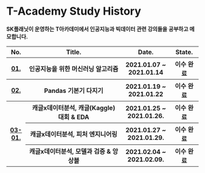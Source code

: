 # T-Academy Study History



**SK플래닛이 운영하는 T아카데미에서 인공지능과 빅데이터 관련 강의들을 공부하고 메모합니다.**



<table>
    <thead>
        <th width="10%">No.</th>
        <th width="50%">Title.</th>
        <th width="25%">Date.</th>
        <th width="15%">State.</th>
    </thead>
    <tbody>
        <tr>
            <th><a href="https://github.com/HandeulLy/TAcademy/tree/master/01_%EC%9D%B8%EA%B3%B5%EC%A7%80%EB%8A%A5%EC%9D%84%EC%9C%84%ED%95%9C%EB%A8%B8%EC%8B%A0%EB%9F%AC%EB%8B%9D%EC%95%8C%EA%B3%A0%EB%A6%AC%EC%A6%98">01.</a></th>
            <th>인공지능을 위한 머신러닝 알고리즘</th>
            <th>2021.01.07 ~ 2021.01.14</th>
            <th>이수 완료</th>
        </tr>
        <tr>
            <th><a href="https://github.com/HandeulLy/TAcademy/tree/master/02_Pandas%EA%B8%B0%EB%B3%B8%EA%B8%B0%EB%8B%A4%EC%A7%80%EA%B8%B0">02.</a></th>
            <th>Pandas 기본기 다지기</th>
            <th>2021.01.19 ~ 2021.01.22</th>
            <th>이수 완료</th>
        </tr>    
        <tr>
            <th rowspan="3"><a href="https://github.com/HandeulLy/TAcademy/tree/master/03_Kaggle_DataScience">03-01.</a></th>
            <th>캐글x데이터분석, 캐글(Kaggle) 대회 & EDA</th>
            <th>2021.01.25 ~ 2021.01.26.</th>
            <th>이수 완료</th>
        </tr>
        <tr>
            <th>캐글x데이터분석, 피처 엔지니어링</th>
            <th>2021.01.27 ~ 2021.01.29.</th>
            <th>이수 완료</th>
        </tr>
        <tr>
            <th>캐글x데이터분석, 모델과 검증 & 앙상블</th>
            <th>2021.02.04 ~ 2021.02.09.</th>
            <th>이수 완료</th>
        </tr>    
<!--         <tr>
            <th>04.</th>
            <th></th>
            <th></th>
            <th></th>
        </tr> -->
    </tbody>
</table>

